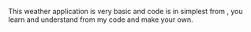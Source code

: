 This weather application is very basic and code is in simplest from , you learn and understand from my code and make your own.
